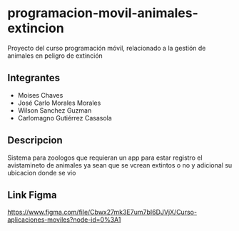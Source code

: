 # programacion-movil-animales-extincion
Proyecto del curso programación móvil, relacionado a la gestión de animales en peligro de extinción

## Integrantes
* Moises Chaves
* José Carlo Morales Morales
* Wilson Sanchez Guzman
* Carlomagno Gutiérrez Casasola

## Descripcion
Sistema para zoologos que requieran un app para estar registro el avistamineto de animales ya sean que se vcrean extintos o no y adicional su ubicacion donde se vio
## Link Figma
https://www.figma.com/file/Cbwx27mk3E7um7bI6DJVjX/Curso-aplicaciones-moviles?node-id=0%3A1
